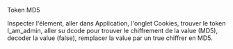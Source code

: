 Token MD5

Inspecter l'élement, aller dans Application, l'onglet Cookies, trouver le token I_am_admin, aller su dcode pour trouver le chiffrement de la value (MD5), decoder la value (false), remplacer la value par un true chiffrer en MD5.
